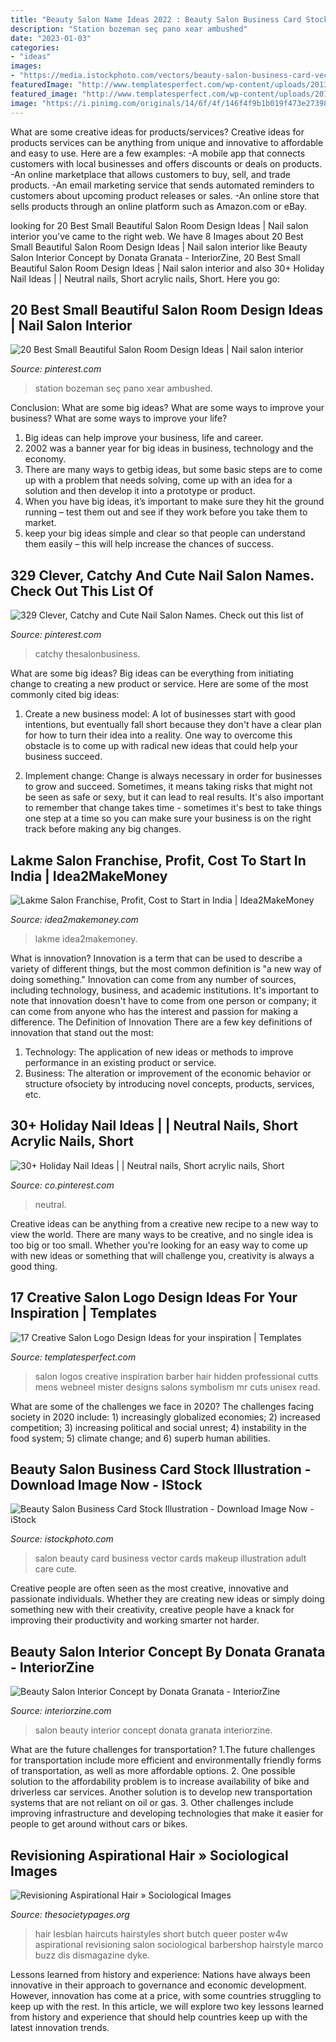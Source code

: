 ```yaml
---
title: "Beauty Salon Name Ideas 2022 : Beauty Salon Business Card Stock Illustration"
description: "Station bozeman seç pano xear ambushed"
date: "2023-01-03"
categories:
- "ideas"
images:
- "https://media.istockphoto.com/vectors/beauty-salon-business-card-vector-id518556822"
featuredImage: "http://www.templatesperfect.com/wp-content/uploads/2013/12/4-salon-barber-logo-design.png"
featured_image: "http://www.templatesperfect.com/wp-content/uploads/2013/12/4-salon-barber-logo-design.png"
image: "https://i.pinimg.com/originals/14/6f/4f/146f4f9b1b019f473e27398033ef956e.jpg"
---
```



What are some creative ideas for products/services?
Creative ideas for products services can be anything from unique and innovative to affordable and easy to use. Here are a few examples: 
-A mobile app that connects customers with local businesses and offers discounts or deals on products. 
-An online marketplace that allows customers to buy, sell, and trade products. 
-An email marketing service that sends automated reminders to customers about upcoming product releases or sales. 
-An online store that sells products through an online platform such as Amazon.com or eBay.

	

		
looking for 20 Best Small Beautiful Salon Room Design Ideas | Nail salon interior you've came to the right web. We have 8 Images about 20 Best Small Beautiful Salon Room Design Ideas | Nail salon interior like Beauty Salon Interior Concept by Donata Granata - InteriorZine, 20 Best Small Beautiful Salon Room Design Ideas | Nail salon interior and also 30+ Holiday Nail Ideas | | Neutral nails, Short acrylic nails, Short. Here you go:
		
    
## 20 Best Small Beautiful Salon Room Design Ideas | Nail Salon Interior

<img loading=lazy src="https://i.pinimg.com/originals/14/6f/4f/146f4f9b1b019f473e27398033ef956e.jpg" onerror="this.onerror=null;this.src='https://tse1.mm.bing.net/th?id=OIP.HpNUSkDORKvV6E1nDzJ-XgHaJO&amp;pid=15.1';" alt="20 Best Small Beautiful Salon Room Design Ideas | Nail salon interior">

_Source: pinterest.com_

>station bozeman seç pano xear ambushed. 

	

Conclusion: What are some big ideas? What are some ways to improve your business? What are some ways to improve your life?
1. Big ideas can help improve your business, life and career.
2. 2002 was a banner year for big ideas in business, technology and the economy.
3. There are many ways to getbig ideas, but some basic steps are to come up with a problem that needs solving, come up with an idea for a solution and then develop it into a prototype or product.
4. When you have big ideas, it’s important to make sure they hit the ground running – test them out and see if they work before you take them to market.
5. keep your big ideas simple and clear so that people can understand them easily – this will help increase the chances of success.

    
## 329 Clever, Catchy And Cute Nail Salon Names. Check Out This List Of

<img loading=lazy src="https://i.pinimg.com/736x/69/d8/36/69d836a9976d92687542d872ba0e956c.jpg" onerror="this.onerror=null;this.src='https://tse1.mm.bing.net/th?id=OIP.CPjndn9b45Kl0VcdVd8digHaLG&amp;pid=15.1';" alt="329 Clever, Catchy and Cute Nail Salon Names. Check out this list of">

_Source: pinterest.com_

>catchy thesalonbusiness. 

	

What are some big ideas?
Big ideas can be everything from initiating change to creating a new product or service. Here are some of the most commonly cited big ideas:
1. Create a new business model: A lot of businesses start with good intentions, but eventually fall short because they don't have a clear plan for how to turn their idea into a reality. One way to overcome this obstacle is to come up with radical new ideas that could help your business succeed.

2. Implement change: Change is always necessary in order for businesses to grow and succeed. Sometimes, it means taking risks that might not be seen as safe or sexy, but it can lead to real results. It's also important to remember that change takes time - sometimes it's best to take things one step at a time so you can make sure your business is on the right track before making any big changes.


    
## Lakme Salon Franchise, Profit, Cost To Start In India | Idea2MakeMoney

<img loading=lazy src="https://www.idea2makemoney.com/wp-content/uploads/2020/08/Pic1-1.jpg" onerror="this.onerror=null;this.src='https://tse3.mm.bing.net/th?id=OIP.XiLc_GNUsUuqx5JUVPxK9wHaG_&amp;pid=15.1';" alt="Lakme Salon Franchise, Profit, Cost to Start in India | Idea2MakeMoney">

_Source: idea2makemoney.com_

>lakme idea2makemoney. 

	

What is innovation?
Innovation is a term that can be used to describe a variety of different things, but the most common definition is "a new way of doing something." Innovation can come from any number of sources, including technology, business, and academic institutions. It's important to note that innovation doesn't have to come from one person or company; it can come from anyone who has the interest and passion for making a difference.
The Definition of Innovation
There are a few key definitions of innovation that stand out the most: 
1. Technology: The application of new ideas or methods to improve performance in an existing product or service. 
2. Business: The alteration or improvement of the economic behavior or structure ofsociety by introducing novel concepts, products, services, etc. 

    
## 30+ Holiday Nail Ideas | | Neutral Nails, Short Acrylic Nails, Short

<img loading=lazy src="https://i.pinimg.com/736x/f2/fe/e9/f2fee9df1496063140d18649586ea7fc.jpg" onerror="this.onerror=null;this.src='https://tse4.mm.bing.net/th?id=OIP.jmlDoTxq22PXViPqVK4CyQHaJ-&amp;pid=15.1';" alt="30+ Holiday Nail Ideas | | Neutral nails, Short acrylic nails, Short">

_Source: co.pinterest.com_

>neutral. 

	

Creative ideas can be anything from a creative new recipe to a new way to view the world. There are many ways to be creative, and no single idea is too big or too small. Whether you're looking for an easy way to come up with new ideas or something that will challenge you, creativity is always a good thing.

    
## 17 Creative Salon Logo Design Ideas For Your Inspiration | Templates

<img loading=lazy src="http://www.templatesperfect.com/wp-content/uploads/2013/12/4-salon-barber-logo-design.png" onerror="this.onerror=null;this.src='https://tse3.mm.bing.net/th?id=OIP.LXvPa5pSQqv4d3v6Jg_dAQHaDW&amp;pid=15.1';" alt="17 Creative Salon Logo Design Ideas for your inspiration | Templates">

_Source: templatesperfect.com_

>salon logos creative inspiration barber hair hidden professional cutts mens webneel mister designs salons symbolism mr cuts unisex read. 

	

What are some of the challenges we face in 2020?
The challenges facing society in 2020 include: 1) increasingly globalized economies; 2) increased competition; 3) increasing political and social unrest; 4) instability in the food system; 5) climate change; and 6) superb human abilities.

    
## Beauty Salon Business Card Stock Illustration - Download Image Now - IStock

<img loading=lazy src="https://media.istockphoto.com/vectors/beauty-salon-business-card-vector-id518556822" onerror="this.onerror=null;this.src='https://tse2.mm.bing.net/th?id=OIP.hvmP80bkwLWRLVosLQ51WAHaHa&amp;pid=15.1';" alt="Beauty Salon Business Card Stock Illustration - Download Image Now - iStock">

_Source: istockphoto.com_

>salon beauty card business vector cards makeup illustration adult care cute. 

	

Creative people are often seen as the most creative, innovative and passionate individuals. Whether they are creating new ideas or simply doing something new with their creativity, creative people have a knack for improving their productivity and working smarter not harder.

    
## Beauty Salon Interior Concept By Donata Granata - InteriorZine

<img loading=lazy src="https://www.interiorzine.com/wp-content/uploads/2020/04/beauty-salon-interior-concept-3.jpg" onerror="this.onerror=null;this.src='https://tse1.mm.bing.net/th?id=OIP.sOJnoUKx85pvKuM3gMHmcwHaFD&amp;pid=15.1';" alt="Beauty Salon Interior Concept by Donata Granata - InteriorZine">

_Source: interiorzine.com_

>salon beauty interior concept donata granata interiorzine. 

	

What are the future challenges for transportation?
1.The future challenges for transportation include more efficient and environmentally friendly forms of transportation, as well as more affordable options. 
2. One possible solution to the affordability problem is to increase availability of bike and driverless car services. Another solution is to develop new transportation systems that are not reliant on oil or gas. 
3. Other challenges include improving infrastructure and developing technologies that make it easier for people to get around without cars or bikes.

    
## Revisioning Aspirational Hair » Sociological Images

<img loading=lazy src="http://thesocietypages.org/socimages/files/2010/11/w4w-lg.jpg" onerror="this.onerror=null;this.src='https://tse1.mm.bing.net/th?id=OIP.LXYGV8evC4jwLDTp6HT_eAHaLH&amp;pid=15.1';" alt="Revisioning Aspirational Hair » Sociological Images">

_Source: thesocietypages.org_

>hair lesbian haircuts hairstyles short butch queer poster w4w aspirational revisioning salon sociological barbershop hairstyle marco buzz dis dismagazine dyke. 

	

Lessons learned from history and experience:
Nations have always been innovative in their approach to governance and economic development. However, innovation has come at a price, with some countries struggling to keep up with the rest. In this article, we will explore two key lessons learned from history and experience that should help countries keep up with the latest innovation trends.

